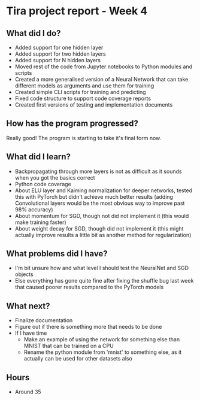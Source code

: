 # Tira project report - Week 4

## What did I do?
* Added support for one hidden layer
* Added support for two hidden layers
* Added support for N hidden layers
* Moved rest of the code from Jupyter notebooks to Python modules and scripts
* Created a more generalised version of a Neural Network that can take different models as arguments and use them for training
* Created simple CLI scripts for training and predicting
* Fixed code structure to support code coverage reports
* Created first versions of testing and implementation documents

## How has the program progressed?
Really good! The program is starting to take it's final form now.

## What did I learn?
* Backpropagating through more layers is not as difficult as it sounds when you got the basics correct
* Python code coverage
* About ELU layer and Kaiming normalization for deeper networks, tested this with PyTorch but didn't achieve much better results (adding Convolutional layers would be the most obvious way to improve past 98% accuracy)
* About momentum for SGD, though not did not implement it (this would make training faster)
* About weight decay for SGD, though did not implement it (this might actually improve results a little bit as another method for regularization)

## What problems did I have?
* I'm bit unsure how and what level I should test the NeuralNet and SGD objects
* Else everything has gone quite fine after fixing the shuffle bug last week that caused poorer results compared to the PyTorch models

## What next?
* Finalize documentation
* Figure out if there is something more that needs to be done
* If I have time
  * Make an example of using the network for something else than MNIST that can be trained on a CPU
  * Rename the python module from 'mnist' to something else, as it actually can be used for other datasets also

## Hours
* Around 35

